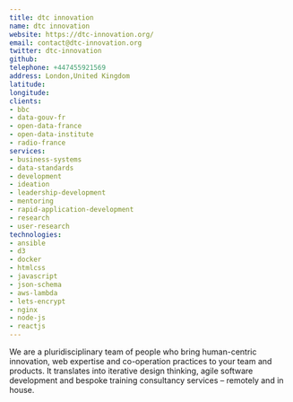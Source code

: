 ```yaml
---
title: dtc innovation
name: dtc innovation
website: https://dtc-innovation.org/
email: contact@dtc-innovation.org
twitter: dtc-innovation
github: 
telephone: +447455921569
address: London,United Kingdom
latitude: 
longitude: 
clients:
- bbc
- data-gouv-fr
- open-data-france
- open-data-institute
- radio-france
services:
- business-systems
- data-standards
- development
- ideation
- leadership-development
- mentoring
- rapid-application-development
- research
- user-research
technologies:
- ansible
- d3
- docker
- htmlcss
- javascript
- json-schema
- aws-lambda
- lets-encrypt
- nginx
- node-js
- reactjs
---
```


We are a pluridisciplinary team of people who bring human-centric innovation, web expertise and co-operation practices to your team and products.
It translates into iterative design thinking, agile software development and bespoke training consultancy services – remotely and in house.